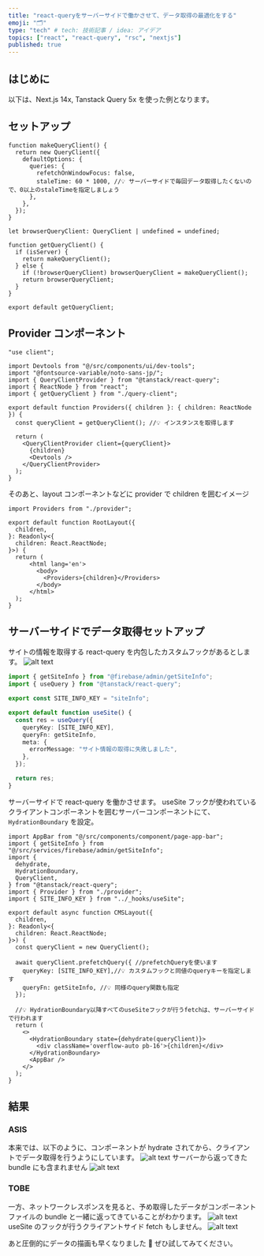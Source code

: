 ```yaml
---
title: "react-queryをサーバーサイドで働かさせて、データ取得の最適化をする"
emoji: "🗂"
type: "tech" # tech: 技術記事 / idea: アイデア
topics: ["react", "react-query", "rsc", "nextjs"]
published: true
---
```


## はじめに

以下は、Next.js 14x, Tanstack Query 5x を使った例となります。

## セットアップ

```ts: app/query-client.ts
function makeQueryClient() {
  return new QueryClient({
    defaultOptions: {
      queries: {
        refetchOnWindowFocus: false,
        staleTime: 60 * 1000, //💡 サーバーサイドで毎回データ取得したくないので、0以上のstaleTimeを指定しましょう
      },
    },
  });
}

let browserQueryClient: QueryClient | undefined = undefined;

function getQueryClient() {
  if (isServer) {
    return makeQueryClient();
  } else {
    if (!browserQueryClient) browserQueryClient = makeQueryClient();
    return browserQueryClient;
  }
}

export default getQueryClient;
```

## Provider コンポーネント

```ts:app/provider.tsx
"use client";

import Devtools from "@/src/components/ui/dev-tools";
import "@fontsource-variable/noto-sans-jp/";
import { QueryClientProvider } from "@tanstack/react-query";
import { ReactNode } from "react";
import { getQueryClient } from "./query-client";

export default function Providers({ children }: { children: ReactNode }) {
  const queryClient = getQueryClient(); //💡 インスタンスを取得します

  return (
    <QueryClientProvider client={queryClient}>
      {children}
      <Devtools />
    </QueryClientProvider>
  );
}

```

そのあと、layout コンポーネントなどに provider で children を囲むイメージ

```ts:app/layout.tsx
import Providers from "./provider";

export default function RootLayout({
  children,
}: Readonly<{
  children: React.ReactNode;
}>) {
  return (
      <html lang='en'>
        <body>
          <Providers>{children}</Providers>
        </body>
      </html>
  );
}
```

## サーバーサイドでデータ取得セットアップ

サイトの情報を取得する react-query を内包したカスタムフックがあるとします。
![alt text](/images/image.png)

```ts:app/_hooks/useSite.ts
import { getSiteInfo } from "@firebase/admin/getSiteInfo";
import { useQuery } from "@tanstack/react-query";

export const SITE_INFO_KEY = "siteInfo";

export default function useSite() {
  const res = useQuery({
    queryKey: [SITE_INFO_KEY],
    queryFn: getSiteInfo,
    meta: {
      errorMessage: "サイト情報の取得に失敗しました",
    },
  });

  return res;
}

```

サーバーサイドで react-query を働かさせます。
useSite フックが使われているクライアントコンポーネントを囲むサーバーコンポーネントにて、
`HydrationBoundary` を設定。

```ts: (cms)/layout.tsx
import AppBar from "@/src/components/component/page-app-bar";
import { getSiteInfo } from "@/src/services/firebase/admin/getSiteInfo";
import {
  dehydrate,
  HydrationBoundary,
  QueryClient,
} from "@tanstack/react-query";
import { Provider } from "./provider";
import { SITE_INFO_KEY } from "../_hooks/useSite";

export default async function CMSLayout({
  children,
}: Readonly<{
  children: React.ReactNode;
}>) {
  const queryClient = new QueryClient();

  await queryClient.prefetchQuery({ //prefetchQueryを使います
    queryKey: [SITE_INFO_KEY],//💡 カスタムフックと同値のqueryキーを指定します
    queryFn: getSiteInfo, //💡 同様のquery関数も指定
  });

  //💡 HydrationBoundary以降すべてのuseSiteフックが行うfetchは、サーバーサイドで行われます
  return (
    <>
      <HydrationBoundary state={dehydrate(queryClient)}>
        <div className='overflow-auto pb-16'>{children}</div>
      </HydrationBoundary>
      <AppBar />
    </>
  );
}

```

## 結果

### ASIS

本来では、以下のように、コンポーネントが hydrate されてから、クライアントでデータ取得を行うようにしています。
![alt text](/images/image5.png)
サーバーから返ってきた bundle にも含まれません
![alt text](/images/image-3.png)

### TOBE

一方、ネットワークレスポンスを見ると、予め取得したデータがコンポーネントファイルの bundle と一緒に返ってきていることがわかります。
![alt text](/images/image-1.png)
useSite のフックが行うクライアントサイド fetch もしません。
![alt text](/images/image4.png)

あと圧倒的にデータの描画も早くなりました 👏
ぜひ試してみてください。
